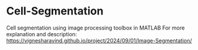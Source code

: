 # Cell-Segmentation
Cell segmentation using image processing toolbox in MATLAB
For more explanation and description: 
https://vignesharavind.github.io/project/2024/09/01/Image-Segmentation/
